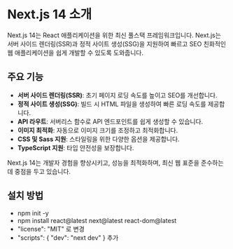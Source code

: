 # Next.js 14 소개

Next.js 14는 React 애플리케이션을 위한 최신 풀스택 프레임워크입니다. Next.js는 서버 사이드 렌더링(SSR)과 정적 사이트 생성(SSG)을 지원하여 빠르고 SEO 친화적인 웹 애플리케이션을 쉽게 개발할 수 있도록 도와줍니다.

## 주요 기능

- **서버 사이드 렌더링(SSR)**: 초기 페이지 로딩 속도를 높이고 SEO를 개선합니다.
- **정적 사이트 생성(SSG)**: 빌드 시 HTML 파일을 생성하여 빠른 로딩 속도를 제공합니다.
- **API 라우트**: 서버리스 함수로 API 엔드포인트를 쉽게 생성할 수 있습니다.
- **이미지 최적화**: 자동으로 이미지 크기를 조정하고 최적화합니다.
- **CSS 및 Sass 지원**: 스타일링을 위한 다양한 옵션을 제공합니다.
- **TypeScript 지원**: 타입 안전성을 보장합니다.

Next.js 14는 개발자 경험을 향상시키고, 성능을 최적화하며, 최신 웹 표준을 준수하는 데 중점을 두고 있습니다.

## 설치 방법
- npm init -y
- npm install react@latest next@latest react-dom@latest
- "license": "MIT" 로 변경
- "scripts": {
    "dev": "next dev"
  } 추가
